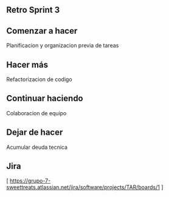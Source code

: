 ## Retro Sprint  3

## Comenzar a hacer
Planificacion y organizacion previa de tareas

## Hacer más
Refactorizacion de codigo

## Continuar haciendo
Colaboracion de equipo

## Dejar de hacer
Acumular deuda tecnica

## Jira

[ https://grupo-7-sweettreats.atlassian.net/jira/software/projects/TAR/boards/1 ]  